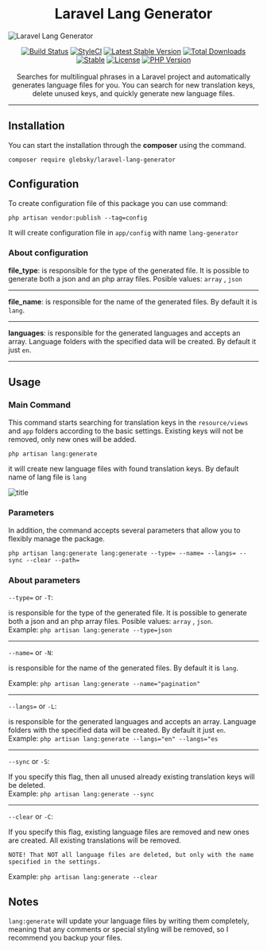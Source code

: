 <h1 align="center">Laravel Lang Generator</h1>

<img src="https://i.imgur.com/SALwcKf.png" alt="Laravel Lang Generator">
<p align="center">
<a href="https://travis-ci.org/glebsky/laravel-lang-generator"><img src="https://app.travis-ci.com/Glebsky/laravel-lang-generator.svg?branch=main" alt="Build Status"></a>
<a href="https://styleci.io/repos/440089612"><img src="https://github.styleci.io/repos/440089612/shield?style=flat" alt="StyleCI"></a>
<a href="https://packagist.org/packages/glebsky/laravel-lang-generator"><img src="git tag -a 0.0.0:" alt="Latest Stable Version"></a>
<a href="https://packagist.org/packages/glebsky/laravel-lang-generator"><img src="http://poser.pugx.org/glebsky/laravel-lang-generator/downloads" alt="Total Downloads"></a>
<a href="https://packagist.org/packages/glebsky/laravel-lang-generator"><img src="http://poser.pugx.org/glebsky/laravel-lang-generator/v/unstable" alt="Stable"></a>
<a href="https://packagist.org/packages/glebsky/laravel-lang-generator"><img src="http://poser.pugx.org/glebsky/laravel-lang-generator/license" alt="License"></a>
<a href="https://packagist.org/packages/glebsky/laravel-lang-generator"><img src="http://poser.pugx.org/glebsky/laravel-lang-generator/require/php" alt="PHP Version"></a>
<br>
<br>
Searches for multilingual phrases in a Laravel project and automatically generates language files for you. You can search for new translation keys, delete unused keys, and quickly generate new language files.
</p>

---

## Installation

You can start the installation through the <b>composer</b> using the command.

```
composer require glebsky/laravel-lang-generator
```

## Configuration
To create configuration file of this package you can use command:

```
php artisan vendor:publish --tag=config
```
It will create configuration file in `app/config` with name `lang-generator`

### About configuration

<b>file_type</b>: is responsible for the type of the generated file. It is possible to generate both a json and an php array files. Posible values: `array` , `json`

---

<b>file_name</b>: is responsible for the name of the generated files. By default it is `lang`.

---

<b>languages</b>:  is responsible for the generated languages and accepts an array. Language folders with the specified data will be created. By default it just `en`.

---

## Usage

### Main Command

This command starts searching for translation keys in the `resource/views` and `app` folders according to the basic settings.
Existing keys will not be removed, only new ones will be added.

```
php artisan lang:generate
```
it will create new language files with found translation keys.
By default name of lang file is `lang`

![title](https://i.imgur.com/hvDrlVO.jpeg)

### Parameters

In addition, the command accepts several parameters that allow you to flexibly manage the package.
```
php artisan lang:generate lang:generate --type= --name= --langs= --sync --clear --path=
```
### About parameters 

`--type=` or `-T`:

is responsible for the type of the generated file. It is possible to generate both a json and an php array files. Posible values: `array` , `json`. <br>Example: `php artisan lang:generate --type=json`

---

`--name=` or `-N`:

is responsible for the name of the generated files. By default it is `lang`. 

Example: `php artisan lang:generate --name="pagination"`

---

`--langs=` or `-L`:

is responsible for the generated languages and accepts an array. Language folders with the specified data will be created. By default it just `en`. <br>Example: `php artisan lang:generate --langs="en" --langs="es`

---

`--sync` or `-S`:

If you specify this flag, then all unused already existing translation keys will be deleted. <br>Example: `php artisan lang:generate --sync`

---

`--clear` or `-C`:

If you specify this flag, existing language files are removed and new ones are created. All existing translations will be removed.

`NOTE! That NOT all language files are deleted, but only with the name specified in the settings.`

Example: `php artisan lang:generate --clear`

## Notes
`lang:generate` will update your language files by writing them completely, meaning that any comments or special styling will be removed, so I recommend you backup your files.
